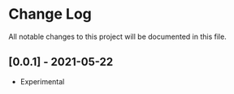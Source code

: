 # Change Log

All notable changes to this project will be documented in this file.

## [0.0.1] - 2021-05-22

-   Experimental
